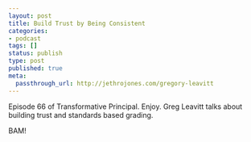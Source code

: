 ```yaml
---
layout: post
title: Build Trust by Being Consistent
categories:
- podcast
tags: []
status: publish
type: post
published: true
meta:
  passthrough_url: http://jethrojones.com/gregory-leavitt
---
```


Episode 66 of Transformative Principal. Enjoy. Greg Leavitt talks about building trust and standards based grading.


BAM!

